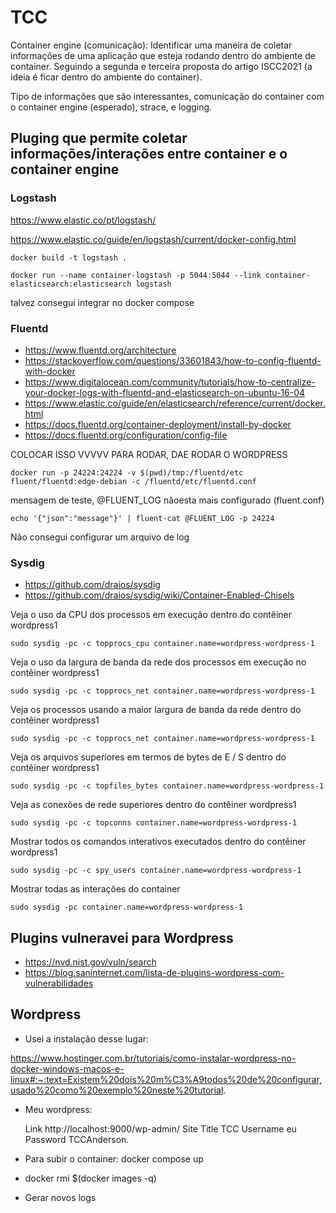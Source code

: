 # TCC

Container engine (comunicação): Identificar uma maneira de coletar informações de uma aplicação que esteja rodando dentro do 
ambiente de container. Seguindo a segunda e terceira proposta do artigo ISCC2021 (a ideia é ficar dentro do ambiente do container). 

Tipo de informações que são interessantes, comunicação do container com o container engine (esperado), strace, e logging.

## Pluging que permite coletar informações/interações entre container e o container engine

### Logstash
https://www.elastic.co/pt/logstash/ 

https://www.elastic.co/guide/en/logstash/current/docker-config.html

    docker build -t logstash .

    docker run --name container-logstash -p 5044:5044 --link container-elasticsearch:elasticsearch logstash

talvez consegui integrar no docker compose

### Fluentd 
* https://www.fluentd.org/architecture
* https://stackoverflow.com/questions/33601843/how-to-config-fluentd-with-docker
* https://www.digitalocean.com/community/tutorials/how-to-centralize-your-docker-logs-with-fluentd-and-elasticsearch-on-ubuntu-16-04
* https://www.elastic.co/guide/en/elasticsearch/reference/current/docker.html
* https://docs.fluentd.org/container-deployment/install-by-docker
* https://docs.fluentd.org/configuration/config-file

COLOCAR ISSO VVVVV PARA RODAR, DAE RODAR O WORDPRESS 

    docker run -p 24224:24224 -v $(pwd)/tmp:/fluentd/etc fluent/fluentd:edge-debian -c /fluentd/etc/fluentd.conf

mensagem de teste, @FLUENT_LOG nãoesta mais configurado (fluent.conf)

    echo '{"json":"message"}' | fluent-cat @FLUENT_LOG -p 24224

Não consegui configurar um arquivo de log

### Sysdig
* https://github.com/draios/sysdig
* https://github.com/draios/sysdig/wiki/Container-Enabled-Chisels

Veja o uso da CPU dos processos em execução dentro do contêiner wordpress1

    sudo sysdig -pc -c topprocs_cpu container.name=wordpress-wordpress-1

Veja o uso da largura de banda da rede dos processos em execução no contêiner wordpress1

    sudo sysdig -pc -c topprocs_net container.name=wordpress-wordpress-1

Veja os processos usando a maior largura de banda da rede dentro do contêiner wordpress1

    sudo sysdig -pc -c topprocs_net container.name=wordpress-wordpress-1

Veja os arquivos superiores em termos de bytes de E / S dentro do contêiner wordpress1

    sudo sysdig -pc -c topfiles_bytes container.name=wordpress-wordpress-1

Veja as conexões de rede superiores dentro do contêiner wordpress1

    sudo sysdig -pc -c topconns container.name=wordpress-wordpress-1

Mostrar todos os comandos interativos executados dentro do contêiner wordpress1

    sudo sysdig -pc -c spy_users container.name=wordpress-wordpress-1

Mostrar todas as interações do container

    sudo sysdig -pc container.name=wordpress-wordpress-1

## Plugins vulneravei para Wordpress

* https://nvd.nist.gov/vuln/search
* https://blog.saninternet.com/lista-de-plugins-wordpress-com-vulnerabilidades

## Wordpress

* Usei a instalação desse lugar:

https://www.hostinger.com.br/tutoriais/como-instalar-wordpress-no-docker-windows-macos-e-linux#:~:text=Existem%20dois%20m%C3%A9todos%20de%20configurar,usado%20como%20exemplo%20neste%20tutorial.

* Meu wordpress:

    Link            http://localhost:9000/wp-admin/
    Site Title      TCC
    Username        eu
    Password        TCCAnderson.

* Para subir o container:
    docker compose up

* docker rmi $(docker images -q)

* Gerar novos logs